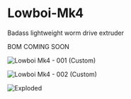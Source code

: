 # Lowboi-Mk4
Badass lightweight worm drive extruder

BOM COMING SOON

![Lowboi Mk4 - 001 (Custom)](https://github.com/user-attachments/assets/5c930835-1201-4165-8cf8-6b91bff0eea9)

![Lowboi Mk4 - 002 (Custom)](https://github.com/user-attachments/assets/4e38c4a6-3250-47e4-a72a-f0fbfbd40c30)

![Exploded](https://github.com/user-attachments/assets/13c6d601-3fad-4800-9bac-1bc170e2c4ef)

